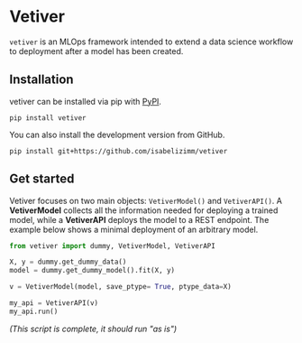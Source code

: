# Vetiver
`vetiver` is an MLOps framework intended to extend a data science workflow to deployment after a model has been created.

## Installation

vetiver can be installed via pip with [PyPI](https://pypi.org/project/vetiver/).

`pip install vetiver`

You can also install the development version from GitHub.

`pip install git+https://github.com/isabelizimm/vetiver`

## Get started

Vetiver focuses on two main objects: `VetiverModel()` and `VetiverAPI()`. A **VetiverModel** collects all the information needed for deploying a trained model, while a **VetiverAPI** deploys the model to a REST endpoint. The example below shows a minimal deployment of an arbitrary model.

```python
from vetiver import dummy, VetiverModel, VetiverAPI

X, y = dummy.get_dummy_data()
model = dummy.get_dummy_model().fit(X, y)

v = VetiverModel(model, save_ptype= True, ptype_data=X)

my_api = VetiverAPI(v)
my_api.run()
```
_(This script is complete, it should run "as is")_
